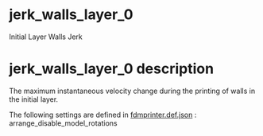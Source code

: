 # jerk_walls_layer_0
Initial Layer Walls Jerk


# jerk_walls_layer_0 description
The maximum instantaneous velocity change during the printing of walls in the initial layer.


The following settings are defined in [fdmprinter.def.json](https://github.com/smartavionics/Cura/blob/mb-master/resources/definitions/fdmprinter.def.json) : arrange_disable_model_rotations